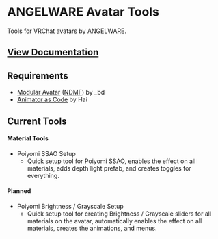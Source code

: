 # ANGELWARE Avatar Tools

Tools for VRChat avatars by ANGELWARE.

## [View Documentation](https://tools.angelware.info/)

## Requirements
- [Modular Avatar](https://github.com/bdunderscore/modular-avatar) ([NDMF](https://github.com/bdunderscore/ndmf)) by _bd
- [Animator as Code](https://github.com/hai-vr/av3-animator-as-code) by Hai

## Current Tools

#### Material Tools
- Poiyomi SSAO Setup
  - Quick setup tool for Poiyomi SSAO, enables the effect on all materials, adds depth light prefab, and creates toggles for everything.

#### Planned
- Poiyomi Brightness / Grayscale Setup
  - Quick setup tool for creating Brightness / Grayscale sliders for all materials on the avatar, automatically enables the effect on all materials, creates the animations, and menus.

